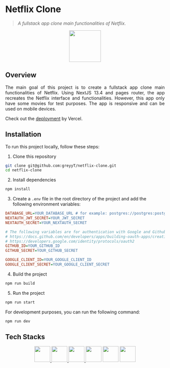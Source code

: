# Netflix Clone

> _A fullstack app clone main functionalities of Netflix._

<p align='center'>
<img width=100 src="https://cdn4.iconfinder.com/data/icons/logos-and-brands/512/227_Netflix_logo-512.png">
</p>

## Overview

<p align="justify">
The main goal of this project is to create a fullstack app clone main functionalities of Netflix. Using NextJS 13.4 and pages router, the app recreates the Netflix interface and functionalities. However, this app only have some movies for test purposes. The app is responsive and can be used on mobile devices.
</p>

Check out the [deployment](https://greyyt-netflix-clone.vercel.app/auth) by Vercel.

## Installation

To run this project locally, follow these steps:

1. Clone this repository

```sh
git clone git@github.com:greyyT/netflix-clone.git
cd netflix-clone
```

2. Install dependencies

```sh
npm install
```

3. Create a `.env` file in the root directory of the project and add the following environment variables:

```ini
DATABASE_URL=YOUR_DATABASE_URL # for example: postgres://postgres:postgres@localhost:5432/netflix
NEXTAUTH_JWT_SECRET=YOUR_JWT_SECRET
NEXTAUTH_SECRET=YOUR_NEXTAUTH_SECRET

# The following variables are for authentication with Google and Github. You can get them from the following links:
# https://docs.github.com/en/developers/apps/building-oauth-apps/creating-an-oauth-app
# https://developers.google.com/identity/protocols/oauth2
GITHUB_ID=YOUR_GITHUB_ID
GITHUB_SECRET=YOUR_GITHUB_SECRET

GOOGLE_CLIENT_ID=YOUR_GOOGLE_CLIENT_ID
GOOGLE_CLIENT_SECRET=YOUR_GOOGLE_CLIENT_SECRET
```

4. Build the project

```sh
npm run build
```

5. Run the project

```sh
npm run start
```

For development purposes, you can run the following command:

```sh
npm run dev
```

## Tech Stacks

<p align="center">
<a href="https://nextjs.org/">
<img height=50 src="https://static-00.iconduck.com/assets.00/next-js-icon-512x512-zuauazrk.png">
</a>
<a href="https://next-auth.js.org/getting-started/example">
<img height=50 src="https://next-auth.js.org/img/logo/logo-sm.png">
</a>
<a href="https://www.prisma.io/">
<img height=50 src="https://static-00.iconduck.com/assets.00/prisma-icon-423x512-isxs6996.png">
</a>
<img height=50 src="https://axios-http.com/assets/logo.svg">
<img height=50 src="https://static-00.iconduck.com/assets.00/tailwind-css-icon-2048x1229-u8dzt4uh.png">
<img height=50 src="https://repository-images.githubusercontent.com/218115303/d5e0ba80-f99c-11e9-84a1-1a0aea770883">
</p>
